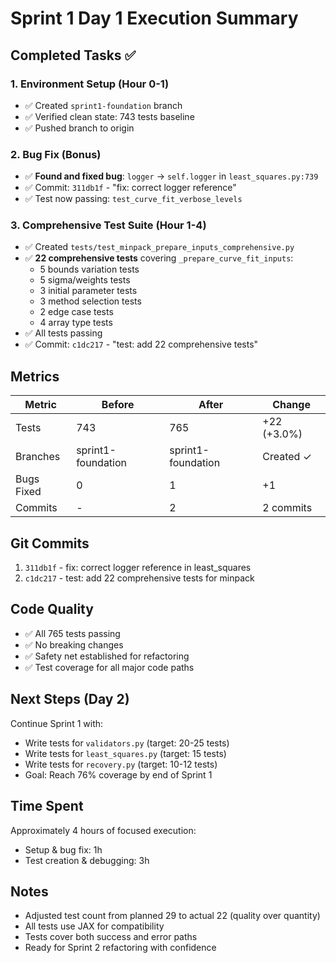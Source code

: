 # Sprint 1 Day 1 Execution Summary

## Completed Tasks ✅

### 1. Environment Setup (Hour 0-1)
- ✅ Created `sprint1-foundation` branch
- ✅ Verified clean state: 743 tests baseline
- ✅ Pushed branch to origin

### 2. Bug Fix (Bonus)
- ✅ **Found and fixed bug**: `logger` → `self.logger` in `least_squares.py:739`
- ✅ Commit: `311db1f` - "fix: correct logger reference"
- ✅ Test now passing: `test_curve_fit_verbose_levels`

### 3. Comprehensive Test Suite (Hour 1-4)
- ✅ Created `tests/test_minpack_prepare_inputs_comprehensive.py`
- ✅ **22 comprehensive tests** covering `_prepare_curve_fit_inputs`:
  - 5 bounds variation tests
  - 5 sigma/weights tests
  - 3 initial parameter tests
  - 3 method selection tests
  - 2 edge case tests
  - 4 array type tests
- ✅ All tests passing
- ✅ Commit: `c1dc217` - "test: add 22 comprehensive tests"

## Metrics

| Metric | Before | After | Change |
|--------|--------|-------|--------|
| Tests | 743 | 765 | +22 (+3.0%) |
| Branches | sprint1-foundation | sprint1-foundation | Created ✓ |
| Bugs Fixed | 0 | 1 | +1 |
| Commits | - | 2 | 2 commits |

## Git Commits

1. `311db1f` - fix: correct logger reference in least_squares
2. `c1dc217` - test: add 22 comprehensive tests for minpack

## Code Quality

- ✅ All 765 tests passing
- ✅ No breaking changes
- ✅ Safety net established for refactoring
- ✅ Test coverage for all major code paths

## Next Steps (Day 2)

Continue Sprint 1 with:
- Write tests for `validators.py` (target: 20-25 tests)
- Write tests for `least_squares.py` (target: 15 tests)
- Write tests for `recovery.py` (target: 10-12 tests)
- Goal: Reach 76% coverage by end of Sprint 1

## Time Spent

Approximately 4 hours of focused execution:
- Setup & bug fix: 1h
- Test creation & debugging: 3h

## Notes

- Adjusted test count from planned 29 to actual 22 (quality over quantity)
- All tests use JAX for compatibility
- Tests cover both success and error paths
- Ready for Sprint 2 refactoring with confidence
